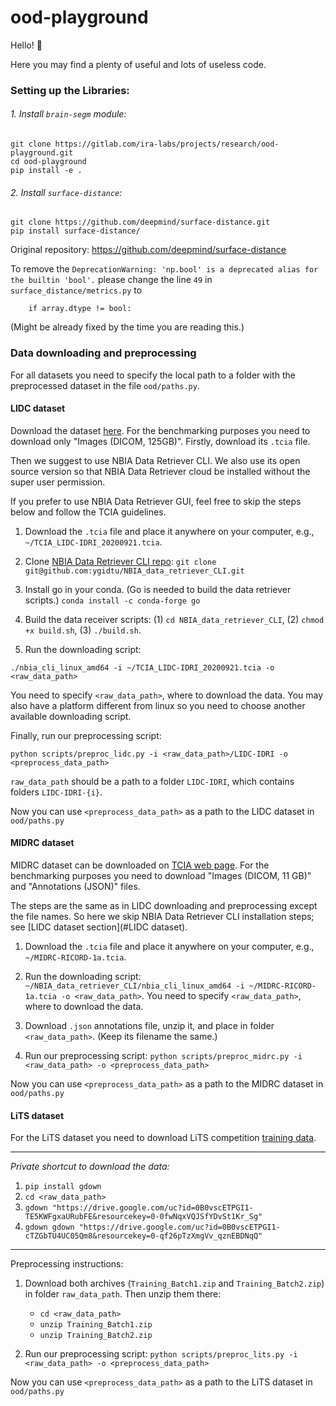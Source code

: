# ood-playground

Hello! :vulcan_salute:

Here you may find a plenty of useful and lots of useless code.

### Setting up the Libraries:

###### 1. Install `brain-segm` module:

```
git clone https://gitlab.com/ira-labs/projects/research/ood-playground.git
cd ood-playground
pip install -e .
```

###### 2. Install `surface-distance`:
```
git clone https://github.com/deepmind/surface-distance.git
pip install surface-distance/
```

Original repository: https://github.com/deepmind/surface-distance

To remove the `DeprecationWarning: 'np.bool' is a deprecated alias
for the builtin 'bool'.` please change the line `49`
in `surface_distance/metrics.py` to

```
    if array.dtype != bool:
```

(Might be already fixed by the time you are reading this.)

### Data downloading and preprocessing

For all datasets you need to specify the local path 
to a folder with the preprocessed dataset in the file `ood/paths.py`.

#### LIDC dataset
Download the dataset
[here](https://wiki.cancerimagingarchive.net/display/Public/LIDC-IDRI).
For the benchmarking purposes you need to download only "Images (DICOM, 125GB)".
Firstly, download its `.tcia` file.

Then we suggest to use NBIA Data Retriever CLI.
We also use its open source version so that NBIA Data Retriever
cloud be installed without the super user permission.

If you prefer to use NBIA Data Retriever GUI,
feel free to skip the steps below and follow the TCIA guidelines.

1. Download the `.tcia` file and place it anywhere on your computer,
e.g., `~/TCIA_LIDC-IDRI_20200921.tcia`.

2. Clone
[NBIA Data Retriever CLI repo](https://github.com/ygidtu/NBIA_data_retriever_CLI):
`git clone git@github.com:ygidtu/NBIA_data_retriever_CLI.git`

3. Install go in your conda.
(Go is needed to build the data retriever scripts.)
`conda install -c conda-forge go`

4. Build the data receiver scripts:
(1) `cd NBIA_data_retriever_CLI`, (2) `chmod +x build.sh`, (3) `./build.sh`.
    
5. Run the downloading script:

```
./nbia_cli_linux_amd64 -i ~/TCIA_LIDC-IDRI_20200921.tcia -o <raw_data_path>
``` 


You need to specify `<raw_data_path>`, where to download the data.
You may also have a platform different from linux
so you need to choose another available downloading script.   

Finally, run our preprocessing script:

```
python scripts/preproc_lidc.py -i <raw_data_path>/LIDC-IDRI -o <preprocess_data_path>
```

`raw_data_path` should be a path to a folder `LIDC-IDRI`,
which contains folders `LIDC-IDRI-{i}`.

Now you can use `<preprocess_data_path>`
as a path to the LIDC dataset in `ood/paths.py`


#### MIDRC dataset

MIDRC dataset can be downloaded on
[TCIA web page](https://wiki.cancerimagingarchive.net/pages/viewpage.action?pageId=80969742).
For the benchmarking purposes you need to download "Images (DICOM, 11 GB)"
and "Annotations (JSON)" files.

The steps are the same as in LIDC downloading and preprocessing
except the file names.
So here we skip NBIA Data Retriever CLI installation steps;
see [LIDC dataset section](#LIDC dataset).

1. Download the `.tcia` file and place it anywhere on your computer,
e.g., `~/MIDRC-RICORD-1a.tcia`.

2. Run the downloading script:
`~/NBIA_data_retriever_CLI/nbia_cli_linux_amd64 -i ~/MIDRC-RICORD-1a.tcia -o <raw_data_path>`. 
You need to specify `<raw_data_path>`, where to download the data.

3. Download `.json` annotations file, unzip it, and place in folder `<raw_data_path>`.
(Keep its filename the same.)

4. Run our preprocessing script:
`python scripts/preproc_midrc.py -i <raw_data_path> -o <preprocess_data_path>`

Now you can use `<preprocess_data_path>`
as a path to the MIDRC dataset in `ood/paths.py`


#### LiTS dataset

For the LiTS dataset you need to download LiTS competition
[training data](https://competitions.codalab.org/competitions/17094).

*****

*Private shortcut to download the data:*


1. `pip install gdown`
2. `cd <raw_data_path>`
3. `gdown "https://drive.google.com/uc?id=0B0vscETPGI1-TE5KWFgxaURubFE&resourcekey=0-0fwNqxVQJSfYDvSt1Kr_Sg"`
4. `gdown gdown "https://drive.google.com/uc?id=0B0vscETPGI1-cTZGbTU4UC05Qm8&resourcekey=0-qf26pTzXmgVv_qznEBDNqQ"`

*****

Preprocessing instructions:

1. Download both archives (`Training_Batch1.zip` and `Training_Batch2.zip`) in folder
`raw_data_path`. Then unzip them there: 
    - `cd <raw_data_path>`
    - `unzip Training_Batch1.zip`
    - `unzip Training_Batch2.zip`
    
2. Run our preprocessing script:
`python scripts/preproc_lits.py -i <raw_data_path> -o <preprocess_data_path>`

Now you can use `<preprocess_data_path>`
as a path to the LiTS dataset in `ood/paths.py`
